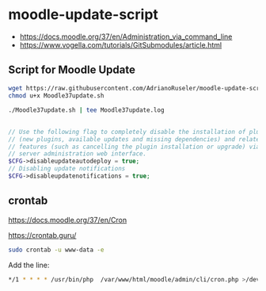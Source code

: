 # moodle-update-script
- https://docs.moodle.org/37/en/Administration_via_command_line
- https://www.vogella.com/tutorials/GitSubmodules/article.html


## Script for Moodle Update
```bash
wget https://raw.githubusercontent.com/AdrianoRuseler/moodle-update-script/master/Moodle37update.sh -O Moodle37update.sh
chmod u+x Moodle37update.sh

./Moodle37update.sh | tee Moodle37update.log
```

 
## 
```php
// Use the following flag to completely disable the installation of plugins
// (new plugins, available updates and missing dependencies) and related
// features (such as cancelling the plugin installation or upgrade) via the
// server administration web interface.
$CFG->disableupdateautodeploy = true;
// Disabling update notifications
$CFG->disableupdatenotifications = true;
```
## crontab
https://docs.moodle.org/37/en/Cron

https://crontab.guru/
```bash
sudo crontab -u www-data -e
```
Add the line:
```bash
*/1 * * * * /usr/bin/php  /var/www/html/moodle/admin/cli/cron.php >/dev/null
```
